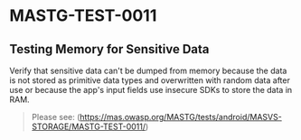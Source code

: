 #  MASTG-TEST-0011

## Testing Memory for Sensitive Data

Verify that sensitive data can't be dumped from memory because the data is not stored as primitive data types and overwritten with random data after use or because the app's input fields use insecure SDKs to store the data in RAM.

> Please see: (https://mas.owasp.org/MASTG/tests/android/MASVS-STORAGE/MASTG-TEST-0011/)